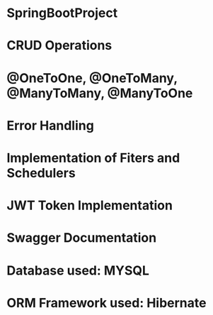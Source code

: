 # SpringBootProject
# CRUD Operations
# @OneToOne, @OneToMany, @ManyToMany, @ManyToOne
# Error Handling
# Implementation of Fiters and Schedulers
# JWT Token Implementation
# Swagger Documentation
# Database used: MYSQL
# ORM Framework used: Hibernate

